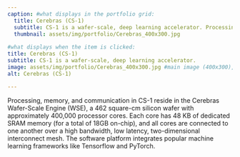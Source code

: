 ```yaml
---
caption: #what displays in the portfolio grid:
  title: Cerebras (CS-1)
  subtitle: CS-1 is a wafer-scale, deep learning accelerator. Processing, memory, and communication in CS-1 reside in the Cerebras Wafer-Scale Engine (WSE).
  thumbnail: assets/img/portfolio/Cerebras_400x300.jpg
  
#what displays when the item is clicked:
title: Cerebras (CS-1)
subtitle: CS-1 is a wafer-scale, deep learning accelerator.
image: assets/img/portfolio/Cerebras_400x300.jpg #main image (400x300), can be a link or a file in assets/img/portfolio
alt: Cerebras (CS-1)

---
```

<!--Use this area to describe your project. **Markdown** supported.

optional info list (delete if not using):

{:.list-inline} 
- Date: 
- Client: 
- Category: -->
Processing, memory, and communication in CS-1 reside in the Cerebras Wafer-Scale Engine (WSE), a 462 square-cm silicon wafer with approximately 400,000 processor cores. Each core has 48 KB of dedicated SRAM memory (for a total of 18GB on-chip), and all cores are connected to one another over a high bandwidth, low latency, two-dimensional interconnect mesh. The software platform integrates popular machine learning frameworks like Tensorflow and PyTorch.

